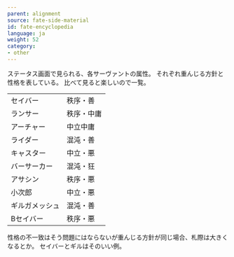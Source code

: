 ```yaml
---
parent: alignment
source: fate-side-material
id: fate-encyclopedia
language: ja
weight: 52
category:
- other
---
```


ステータス画面で見られる、各サーヴァントの属性。
それぞれ重んじる方針と性格を表している。
比べて見ると楽しいので一覧。

<table>
  <tr><td>セイバー</td><td>秩序・善</td></tr>
  <tr><td>ランサー</td><td>秩序・中庸</td></tr>
  <tr><td>アーチャー</td><td>中立中庸</td></tr>
  <tr><td>ライダー</td><td>混沌・善</td></tr>
  <tr><td>キャスター</td><td>中立・悪</td></tr>
  <tr><td>バーサーカー</td><td>混沌・狂</td></tr>
  <tr><td>アサシン</td><td>秩序・悪</td></tr>
  <tr><td>小次郎</td><td>中立・悪</td></tr>
  <tr><td>ギルガメッシュ</td><td>混沌・善</td></tr>
  <tr><td>Bセイバー</td><td>秩序・悪</td></tr>
</table>

性格の不一致はそう問題にはならないが重んじる方針が同じ場合、札際は大きくなるとか。
セイバーとギルはそのいい例。
